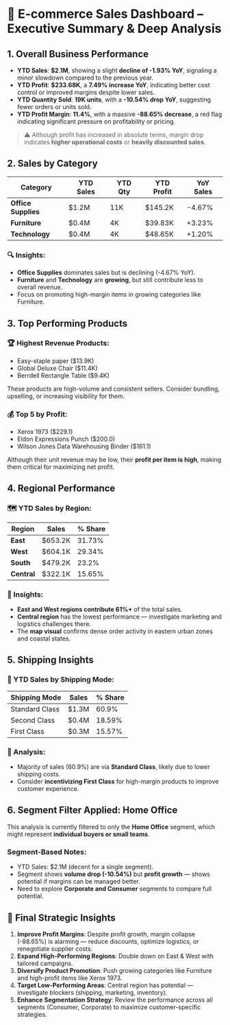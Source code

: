
# 🧠 E-commerce Sales Dashboard – Executive Summary & Deep Analysis

## 1. Overall Business Performance

- **YTD Sales**: **$2.1M**, showing a slight **decline of -1.93% YoY**, signaling a minor slowdown compared to the previous year.
- **YTD Profit**: **$233.68K**, a **7.49% increase YoY**, indicating better cost control or improved margins despite lower sales.
- **YTD Quantity Sold**: **19K units**, with a **-10.54% drop YoY**, suggesting fewer orders or units sold.
- **YTD Profit Margin**: **11.4%**, with a massive **-88.65% decrease**, a red flag indicating significant pressure on profitability or pricing.

> ⚠️ Although profit has increased in absolute terms, margin drop indicates **higher operational costs** or **heavily discounted sales**.

## 2. Sales by Category

| Category         | YTD Sales | YTD Qty | YTD Profit | YoY Sales |
|------------------|-----------|---------|------------|-----------|
| **Office Supplies** | $1.2M     | 11K     | $145.2K     | -4.67%    |
| **Furniture**       | $0.4M     | 4K      | $39.83K     | +3.23%    |
| **Technology**      | $0.4M     | 4K      | $48.65K     | +1.20%    |

### 🔍 Insights:
- **Office Supplies** dominates sales but is declining (-4.67% YoY).
- **Furniture** and **Technology** are **growing**, but still contribute less to overall revenue.
- Focus on promoting high-margin items in growing categories like Furniture.

## 3. Top Performing Products

### 🏆 Highest Revenue Products:
- Easy-staple paper ($13.9K)
- Global Deluxe Chair ($11.4K)
- Berrdell Rectangle Table ($9.4K)

These products are high-volume and consistent sellers. Consider bundling, upselling, or increasing visibility for them.

### 💰 Top 5 by Profit:
- Xerox 1973 ($229.1)
- Eldon Expressions Punch ($200.0)
- Wilson Jones Data Warehousing Binder ($161.1)

Although their unit revenue may be low, their **profit per item is high**, making them critical for maximizing net profit.

## 4. Regional Performance

### 🗺️ YTD Sales by Region:
| Region | Sales | % Share |
|--------|-------|---------|
| **East**    | $653.2K | 31.73% |
| **West**    | $604.1K | 29.34% |
| **South**   | $479.2K | 23.2%  |
| **Central** | $322.1K | 15.65% |

### 📍 Insights:
- **East and West regions contribute 61%+** of the total sales.
- **Central region** has the lowest performance — investigate marketing and logistics challenges there.
- The **map visual** confirms dense order activity in eastern urban zones and coastal states.

## 5. Shipping Insights

### 🚚 YTD Sales by Shipping Mode:
| Shipping Mode | Sales | % Share |
|---------------|-------|---------|
| Standard Class | $1.3M | 60.9%   |
| Second Class   | $0.4M | 18.59%  |
| First Class    | $0.3M | 15.57%  |

### 🚛 Analysis:
- Majority of sales (60.9%) are via **Standard Class**, likely due to lower shipping costs.
- Consider **incentivizing First Class** for high-margin products to improve customer experience.

## 6. Segment Filter Applied: Home Office

This analysis is currently filtered to only the **Home Office** segment, which might represent **individual buyers or small teams**.

### Segment-Based Notes:
- YTD Sales: $2.1M (decent for a single segment).
- Segment shows **volume drop (-10.54%)** but **profit growth** — shows potential if margins can be managed better.
- Need to explore **Corporate and Consumer** segments to compare full potential.

## 📌 Final Strategic Insights

1. **Improve Profit Margins**: Despite profit growth, margin collapse (-88.65%) is alarming — reduce discounts, optimize logistics, or renegotiate supplier costs.
2. **Expand High-Performing Regions**: Double down on East & West with tailored campaigns.
3. **Diversify Product Promotion**: Push growing categories like Furniture and high-profit items like Xerox 1973.
4. **Target Low-Performing Areas**: Central region has potential — investigate blockers (shipping, marketing, inventory).
5. **Enhance Segmentation Strategy**: Review the performance across all segments (Consumer, Corporate) to maximize customer-specific strategies.
